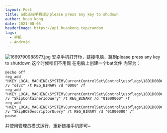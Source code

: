 ```yaml
---
layout: Post
title: adb连接手机提示please press any key to shudown
author: huan_kong
date: 2021-08-05
headerImage: https://api.huankong.top/random
tags:
  - 手机
  - Android
---
```


![1669790988977.jpg](https://img.huankong.top/i/2022/11/30/6386fd0f492bc.jpg)
安卓手机打开fb，链接电脑，跳到please press any key to shutdown
这个时候咱们不用慌
在电脑上创建一个bat文件
内容为：

~~~batch
@echo off
reg add "HKEY_LOCAL_MACHINE\SYSTEM\CurrentControlSet\Control\usbflags\18D1D00D0100" /v "osvc" /t REG_BINARY /d "0000" /f
reg add "HKEY_LOCAL_MACHINE\SYSTEM\CurrentControlSet\Control\usbflags\18D1D00D0100" /v "SkipContainerIdQuery" /t REG_BINARY /d "01000000" /f
reg add "HKEY_LOCAL_MACHINE\SYSTEM\CurrentControlSet\Control\usbflags\18D1D00D0100" /v "SkipBOSDescriptorQuery" /t REG_BINARY /d "01000000" /f
pause
~~~

并使用管理员模式运行，重新链接手机即可~
